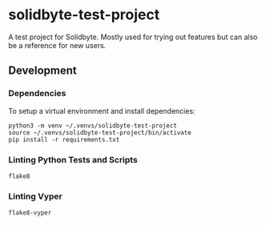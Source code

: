 # solidbyte-test-project

A test project for Solidbyte.  Mostly used for trying out features but can also be a reference for new users.

## Development

### Dependencies

To setup a virtual environment and install dependencies:

    python3 -m venv ~/.venvs/solidbyte-test-project
    source ~/.venvs/solidbyte-test-project/bin/activate
    pip install -r requirements.txt

### Linting Python Tests and Scripts

    flake8

### Linting Vyper

    flake8-vyper
    
